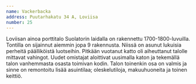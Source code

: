 ```yaml
---
name: Vackerbacka
address: Puutarhakatu 34 A, Loviisa
number: 25
---
```

Loviisan ainoa porttitalo Suolatorin laidalla on rakennettu 1700-1800-luvuilla. Tontilla on sijainnut aiemmin jopa 9 rakennusta. Niissä on asunut lukuisia perheitä päälliköistä luotseihin. Pitkään vuotanut katto oli aiheuttanut talolle mittavat vahingot. Uudet omistajat aloittivat uusimalla katon ja tekemällä talon vanhemmasta osasta toimivan kodin. Talon toinenkin osa on valmis ja sinne on remontoitu lisää asuintilaa; oleskelutiloja, makuuhuoneita ja toinen keittiö.
